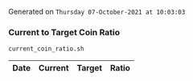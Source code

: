 Generated on `Thursday 07-October-2021 at 10:03:03`

### Current to Target Coin Ratio
`current_coin_ratio.sh`

Date|Current|Target|Ratio
---|---|---|---
